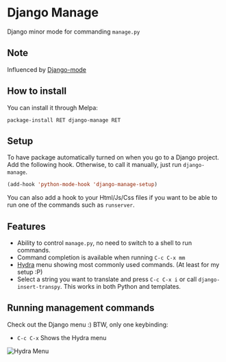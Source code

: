 # Django Manage

Django minor mode for commanding `manage.py`

## Note

Influenced by [Django-mode](https://github.com/myfreeweb/django-mode)

## How to install

You can install it through Melpa:

```
package-install RET django-manage RET
```

## Setup

To have package automatically turned on when you go to a Django project. Add the following hook. Otherwise, to call it manually, just run `django-manage`.

```lisp
(add-hook 'python-mode-hook 'django-manage-setup)
```

You can also add a hook to your Html/Js/Css files if you want to be able to run
one of the commands such as `runserver`.

## Features
- Ability to control `manage.py`, no need to switch to a shell to run commands.
- Command completion is available when running `C-c C-x mm`
- [Hydra](https://github.com/abo-abo/hydra) menu showing most commonly used commands. (At least for my setup :P)
- Select a string you want to translate and press `C-c C-x i` or call `django-insert-transpy`. This works in both Python and templates.

## Running management commands
Check out the Django menu :)
BTW, only one keybinding:

- `C-c C-x` Shows the Hydra menu


![Hydra Menu](https://cloud.githubusercontent.com/assets/1545083/10549513/6713b7e0-73f6-11e5-9e1a-7aacf3976174.png)
